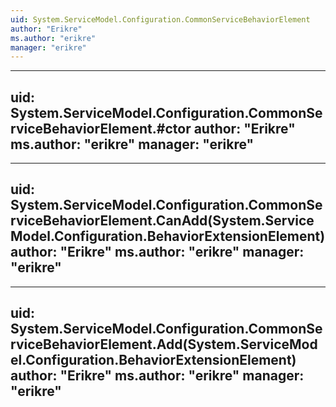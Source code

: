 ```yaml
---
uid: System.ServiceModel.Configuration.CommonServiceBehaviorElement
author: "Erikre"
ms.author: "erikre"
manager: "erikre"
---
```


---
uid: System.ServiceModel.Configuration.CommonServiceBehaviorElement.#ctor
author: "Erikre"
ms.author: "erikre"
manager: "erikre"
---

---
uid: System.ServiceModel.Configuration.CommonServiceBehaviorElement.CanAdd(System.ServiceModel.Configuration.BehaviorExtensionElement)
author: "Erikre"
ms.author: "erikre"
manager: "erikre"
---

---
uid: System.ServiceModel.Configuration.CommonServiceBehaviorElement.Add(System.ServiceModel.Configuration.BehaviorExtensionElement)
author: "Erikre"
ms.author: "erikre"
manager: "erikre"
---
